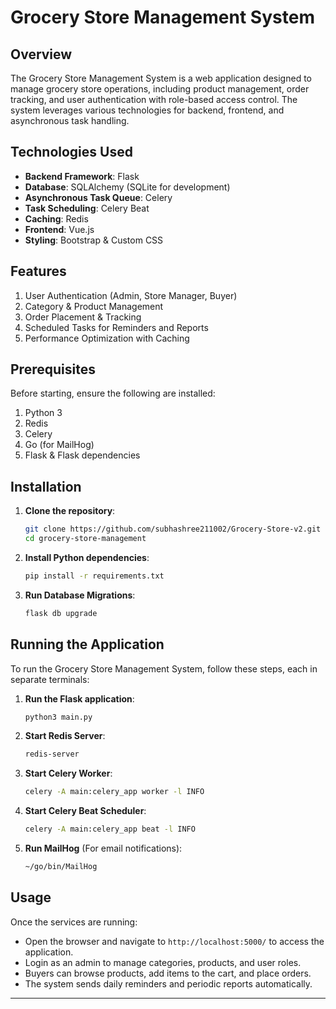# Grocery Store Management System

## Overview

The Grocery Store Management System is a web application designed to manage grocery store operations, including product management, order tracking, and user authentication with role-based access control. The system leverages various technologies for backend, frontend, and asynchronous task handling.

## Technologies Used

- **Backend Framework**: Flask
- **Database**: SQLAlchemy (SQLite for development)
- **Asynchronous Task Queue**: Celery
- **Task Scheduling**: Celery Beat
- **Caching**: Redis
- **Frontend**: Vue.js
- **Styling**: Bootstrap & Custom CSS

## Features

1. User Authentication (Admin, Store Manager, Buyer)
2. Category & Product Management
3. Order Placement & Tracking
4. Scheduled Tasks for Reminders and Reports
5. Performance Optimization with Caching

## Prerequisites

Before starting, ensure the following are installed:

1. Python 3
2. Redis
3. Celery
4. Go (for MailHog)
5. Flask & Flask dependencies

## Installation

1. **Clone the repository**:

   ```bash
   git clone https://github.com/subhashree211002/Grocery-Store-v2.git
   cd grocery-store-management
   ```

2. **Install Python dependencies**:

   ```bash
   pip install -r requirements.txt
   ```

3. **Run Database Migrations**:

   ```bash
   flask db upgrade
   ```

## Running the Application

To run the Grocery Store Management System, follow these steps, each in separate terminals:

1. **Run the Flask application**:

   ```bash
   python3 main.py
   ```

2. **Start Redis Server**:

   ```bash
   redis-server
   ```

3. **Start Celery Worker**:

   ```bash
   celery -A main:celery_app worker -l INFO
   ```

4. **Start Celery Beat Scheduler**:

   ```bash
   celery -A main:celery_app beat -l INFO
   ```

5. **Run MailHog** (For email notifications):

   ```bash
   ~/go/bin/MailHog
   ```

## Usage

Once the services are running:

- Open the browser and navigate to `http://localhost:5000/` to access the application.
- Login as an admin to manage categories, products, and user roles.
- Buyers can browse products, add items to the cart, and place orders.
- The system sends daily reminders and periodic reports automatically.

---
